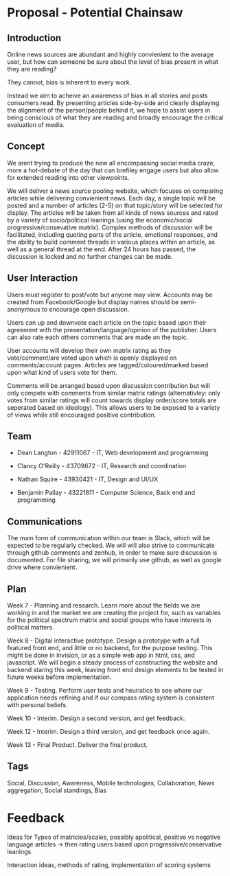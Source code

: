 # Proposal - Potential Chainsaw

## Introduction
Online news sources are abundant and highly convienient to the average user, but how can someone be sure about the level of bias present in what they are reading?

They cannot, bias is inherent to every work.

Instead we aim to acheive an awareness of bias in all stories and posts consumers read. By presenting articles side-by-side and clearly displaying the alignment of the person/people behind it, we hope to assist users in being conscious of what they are reading and broadly encourage the critical evaluation of media.

## Concept
We arent trying to produce the new all encompassing social media craze, more a hot-debate of the day that can brefiley engage users but also allow for extended reading into other viewpoints.

We will deliver a news source pooling website, which focuses on comparing articles while delivering convienient news. Each day, a single topic will be posted and a number of articles (2-5) on that topic/story will be selected for display. The articles will be taken from all kinds of news sources and rated by a variety of socio/political leanings (using the economic/social progressive/consevative matrix). Complex methods of discussion will be facilitated, including quoting parts of the article, emotional responses, and the ability to build comment threads in various places within an article, as well as a general thread at the end. After 24 hours has passed, the discussion is locked and no further changes can be made.

## User Interaction
Users must register to post/vote but anyone may view.
Accounts may be created from Facebook/Google but display names should be semi-anonymous to encourage open discussion.

Users can up and downvote each article on the topic bsaed upon their agreement with the presentation/language/opinion of the publisher. Users can also rate each others comments that are made on the topic.

User accounts will develop their own matrix rating as they vote/comment/are voted upon which is openly displayed on comments/account pages.
Articles are tagged/coloured/marked based upon what kind of users vote for them.

Comments will be arranged based upon discussion contribution but will only compete with comments from similar matrix ratings (alternativley: only votes from similar ratings will count towards display order/score totals are seperated based on ideology). This allows users to be exposed to a variety of views while still encouraged positive contribution.

## Team

  - Dean Langton - 42911067 - IT, Web development and programming

  - Clancy O'Reilly - 43709672 - IT, Research and coordination 

  - Nathan Squire - 43930421 - IT, Design and UI/UX

  - Benjamin Pallay - 43221811 - Computer Science, Back end and programming

## Communications
The main form of communication within our team is Slack, which will be expected to be regularly checked. We will will also strive to communicate through github comments and zenhub, in order to make sure discussion is documented. For file sharing, we will primarily use github, as well as google drive where convienient.

## Plan

Week 7 - Planning and research. Learn more about the fields we are working in and the market we are creating the project for, such as variables for the political spectrum matrix and social groups who have interests in political matters.

Week 8 - Digital interactive prototype. Design a prototype with a full featured front end, and little or no backend, for the purpose testing. This might be done in invision, or as a simple web app in html, css, and javascript. We will begin a steady process of constructing the website and backend staring this week, leaving front end design elements to be tested in future weeks before implementation.

Week 9 - Testing. Perform user tests and heuristics to see where our application needs refining and if our compass rating system is consistent with personal beliefs.

Week 10 - Interim. Design a second version, and get feedback.

Week 12 - Interim. Design a third version, and get feedback once again.

Week 13 - Final Product. Deliver the final product.

## Tags
Social, Discussion, Awareness, Mobile technologies, Collaboration, News aggregation, Social standings, Bias

# Feedback
Ideas for Types of matricies/scales, possibly apolitical, positive vs negative language articles -> then rating users based upon progressive/conservative leanings

Interaction ideas, methods of rating, implementation of scoring systems
